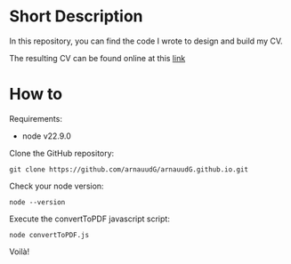 # Short Description

In this repository, you can find the code I wrote to design and build my CV.

The resulting CV can be found online at this [link](https://arnauudg.github.io)

# How to 

Requirements:

<ul>
    <li>node v22.9.0</li>
</ul>

Clone the GitHub repository:

```
git clone https://github.com/arnauudG/arnauudG.github.io.git
```

Check your node version:

```
node --version
```

Execute the convertToPDF javascript script:

```
node convertToPDF.js
```

Voilà!
